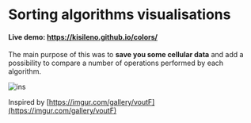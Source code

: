 # Sorting algorithms visualisations
#### Live demo: https://kisileno.github.io/colors/

The main purpose of this was to **save you some cellular data** and add a possibility to compare a number of operations performed by each algorithm.

![ins](https://user-images.githubusercontent.com/1980807/50388177-82467600-06d4-11e9-9cc2-cb574cca3ca2.gif)

Inspired by [https://imgur.com/gallery/voutF](https://imgur.com/gallery/voutF)
